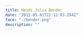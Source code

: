 ```yaml
---
title: Heidi Julia Bender
date: "2015-05-01T22:12:03.284Z"
face: "./bender.png"
description: ""
---
```



